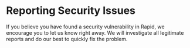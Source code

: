 # Reporting Security Issues

If you believe you have found a security vulnerability in Rapid, we encourage you to let us know right away. We will investigate all legitimate reports and do our best to quickly fix the problem.
